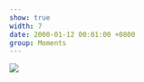 ```yaml
---
show: true
width: 7
date: 2000-01-12 00:01:00 +0800
group: Moments
---
```

<div>
    <img data-src="{{ 'assets/images/photos/env.jpg' | relative_url }}" class="lazy w-100 rounded-xl" src="{{ '/assets/images/empty_300x200.png' | relative_url }}">
</div>

